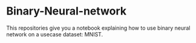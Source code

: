 # Binary-Neural-network

This repositories give you a notebook explaining how to use binary neural network on a usecase dataset: MNIST.
